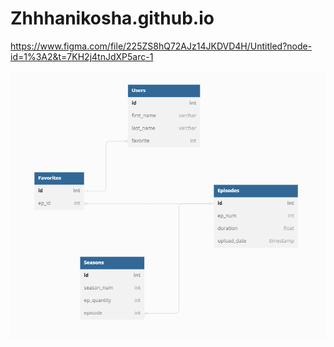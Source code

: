 # Zhhhanikosha.github.io
https://www.figma.com/file/225ZS8hQ72AJz14JKDVD4H/Untitled?node-id=1%3A2&t=7KH2j4tnJdXP5arc-1



![alt text](https://github.com/Zhhhanikosha/Zhhhanikosha.github.io/blob/main/DB%20diagram.png?raw=true)
